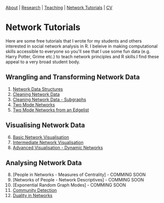 [About](https://Tom-R-Leppard.github.io/) | [Research](/research.md) | [Teaching](/teaching.md) | [Network Tutorials](/network_tutorials.md) | [CV](/cv.pdf)

# Network Tutorials
Here are some free tutorials that I wrote for my students and others interested in social network analysis in R. I beleive in making computational skills accessible to everyone so you'll see that I use some fun data (e.g. Harry Potter, Grime etc.) to teach network principles and R skills.I find these appeal to a very broad student body. 

## Wrangling and Transforming Network Data
1. [Network Data Structures](/Network-Data-Structures_READING.html)
2. [Cleaning Network Data](/Cleaning-Network-Data.html)
3. [Cleaning Network Data - Subgraphs](/Cleaning-Network-Data-2_Subgraphs.html)
4. [Two Mode Networks](Harry-Potter_Two_Mode.html)
5. [Two Mode Networks from an Edgelist](/Harry-Potter_Two_Mode-Edgelists.html)
   
## Visualising Network Data
6. [Basic Network Visualisation](/Visualisations_Basic.html)
7. [Intermediate Network Visualisation](/Visualisations_intermediate.html)
8. [Advanced Visualisation - Dynamic Networks](/Visualisations_Advanced_Dynamic.html)
   
## Analysing Network Data
8. [People in Networks - Measures of Centrality] - COMMING SOON
9. [Networks of People - Network Descriptives] - COMMING SOON
10. [Exponential Random Graph Modes] - COMMING SOON
11. [Community Detection](/Community-Detection-in-Networks.html)
12. [Duality in Networks](/Duality_Two-Mode-Network-Projection.html)

